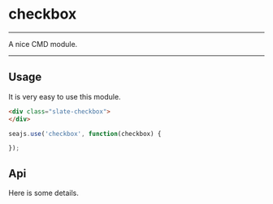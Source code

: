 # checkbox

---

A nice CMD module.

---

## Usage

It is very easy to use this module.

````html
<div class="slate-checkbox">
</div>
````

```javascript
seajs.use('checkbox', function(checkbox) {

});
```

## Api

Here is some details.

